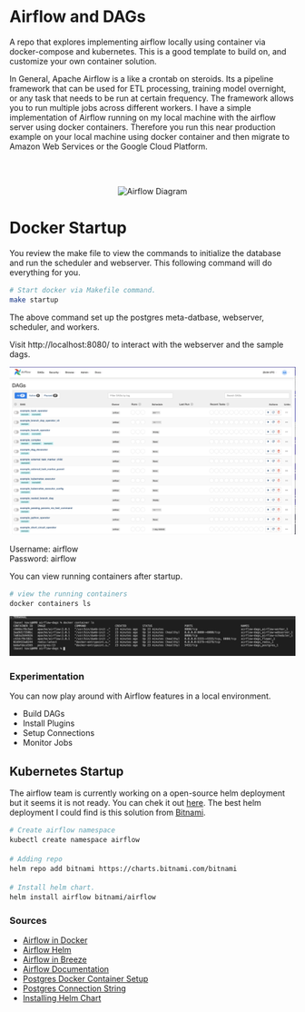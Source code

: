 # Airflow and DAGs

A repo that explores implementing airflow locally using container via docker-compose and kubernetes. This is a good template to build on, and customize your own container solution.

In General, Apache Airflow is a like a crontab on steroids. Its a pipeline framework that can be used for ETL processing, training model overnight, or any task that needs to be run at certain frequency. The framework allows you to run multiple jobs across different workers. I have a simple implementation of Airflow running on my local machine with the airflow server using docker containers. Therefore you run this near production example on your local machine using docker container and then migrate to Amazon Web Services or the Google Cloud Platform.

<br></br><center>
![Airflow Diagram](https://www.xenonstack.com/images/insights/xenonstack-what-is-apache-airflow.png)

</center>

# Docker Startup

You review the make file to view the commands to initialize the database and run the scheduler and webserver. This following command will do everything for you.

```bash
# Start docker via Makefile command.
make startup
```

The above command set up the postgres meta-datbase, webserver, scheduler, and workers.

Visit http://localhost:8080/ to interact with the webserver and the sample dags.

![WebServer](/images/webserver.png)

Username: airflow  
Password: airflow

You can view running containers after startup.

```bash
# view the running containers
docker containers ls
```

![Containers](/images/running_containers.png)

### Experimentation

You can now play around with Airflow features in a local environment.

- Build DAGs
- Install Plugins
- Setup Connections
- Monitor Jobs

## Kubernetes Startup

The airflow team is currently working on a open-source helm deployment but it seems it is not ready. You can chek it out [here](https://github.com/apache/airflow/tree/master/chart). The best helm deployment I could find is this solution from [Bitnami](https://artifacthub.io/packages/helm/airflow-helm/airflow).

```bash
# Create airflow namespace
kubectl create namespace airflow

# Adding repo
helm repo add bitnami https://charts.bitnami.com/bitnami

# Install helm chart.
helm install airflow bitnami/airflow
```


### Sources

- [Airflow in Docker](https://airflow.apache.org/docs/apache-airflow/stable/start/docker.html)
- [Airflow Helm](https://github.com/apache/airflow/tree/master/chart)
- [Airflow in Breeze](https://github.com/apache/airflow/blob/master/BREEZE.rst)
- [Airflow Documentation](https://airflow.apache.org/)
- [Postgres Docker Container Setup](https://www.saltycrane.com/blog/2019/01/how-run-postgresql-docker-mac-local-development///)
- [Postgres Connection String](https://airflow.apache.org/howto/connection/postgres.html)
- [Installing Helm Chart](http://apache-airflow-docs.s3-website.eu-central-1.amazonaws.com/docs/helm-chart/latest/index.html)
